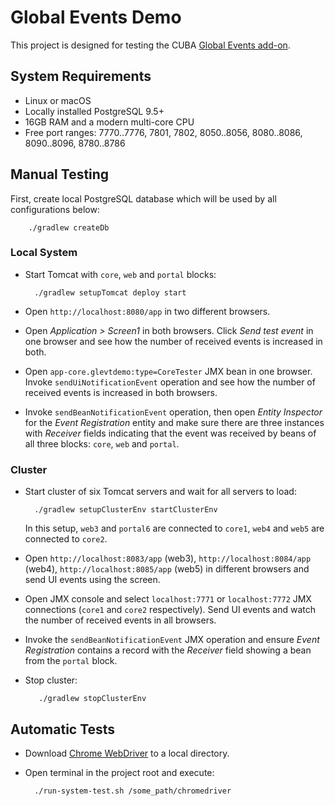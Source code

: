 # Global Events Demo

This project is designed for testing the CUBA [Global Events add-on](https://github.com/cuba-platform/global-events-addon).

## System Requirements

* Linux or macOS
* Locally installed PostgreSQL 9.5+
* 16GB RAM and a modern multi-core CPU 
* Free port ranges: 7770..7776, 7801, 7802, 8050..8056, 8080..8086, 8090..8096, 8780..8786

## Manual Testing

First, create local PostgreSQL database which will be used by all configurations below:

        ./gradlew createDb
        
### Local System
         
* Start Tomcat with `core`, `web` and `portal` blocks:

        ./gradlew setupTomcat deploy start
        
* Open `http://localhost:8080/app` in two different browsers. 

* Open _Application > Screen1_ in both browsers. Click _Send test event_ in one browser and see how the number of received events is increased in both.  

* Open `app-core.glevtdemo:type=CoreTester` JMX bean in one browser. Invoke `sendUiNotificationEvent` operation and see how the number of received events is increased in both browsers. 

* Invoke `sendBeanNotificationEvent` operation, then open _Entity Inspector_ for the _Event Registration_ entity and make sure there are three instances with _Receiver_ fields indicating that the event was received by beans of all three blocks: `core`, `web` and `portal`.            

### Cluster

* Start cluster of six Tomcat servers and wait for all servers to load:

        ./gradlew setupClusterEnv startClusterEnv
        
    In this setup, `web3` and `portal6` are connected to `core1`, `web4` and `web5` are connected to `core2`.

* Open `http://localhost:8083/app` (web3), `http://localhost:8084/app` (web4), `http://localhost:8085/app` (web5) in different browsers and send UI events using the screen.

* Open JMX console and select `localhost:7771` or `localhost:7772` JMX connections (`core1` and `core2` respectively). Send UI events and watch the number of received events in all browsers.

* Invoke the `sendBeanNotificationEvent` JMX operation and ensure _Event Registration_ contains a record with the _Receiver_ field showing a bean from the `portal` block.

* Stop cluster:

         ./gradlew stopClusterEnv

## Automatic Tests

* Download [Chrome WebDriver](http://chromedriver.chromium.org/downloads) to a local directory. 

* Open terminal in the project root and execute:

        ./run-system-test.sh /some_path/chromedriver
